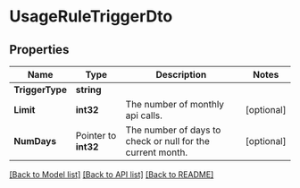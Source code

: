 # UsageRuleTriggerDto

## Properties

Name | Type | Description | Notes
------------ | ------------- | ------------- | -------------
**TriggerType** | **string** |  | 
**Limit** | **int32** | The number of monthly api calls. | [optional] 
**NumDays** | Pointer to **int32** | The number of days to check or null for the current month. | [optional] 

[[Back to Model list]](../README.md#documentation-for-models) [[Back to API list]](../README.md#documentation-for-api-endpoints) [[Back to README]](../README.md)


